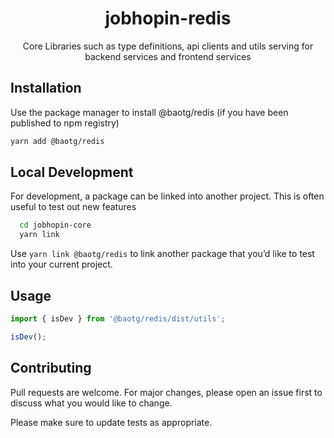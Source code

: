 <div align="center">
  <h1>jobhopin-redis</h1>
  <p>Core Libraries such as type definitions, api clients and utils serving for backend services and frontend services</p>
  </div>
</div>

## Installation

Use the package manager to install @baotg/redis (if you have been published to npm registry)

```bash
yarn add @baotg/redis
```

## Local Development
For development, a package can be linked into another project. This is often useful to test out new features

```bash
  cd jobhopin-core
  yarn link
```

Use `yarn link @baotg/redis` to link another package that you’d like to test into your current project.

## Usage

```javascript
import { isDev } from '@baotg/redis/dist/utils';

isDev();
```

## Contributing

Pull requests are welcome. For major changes, please open an issue first to discuss what you would like to change.

Please make sure to update tests as appropriate.
